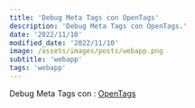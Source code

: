 ```yaml
---
title: 'Debug Meta Tags con OpenTags'
description: 'Debug Meta Tags con OpenTags.'
date: '2022/11/10'
modified_date: '2022/11/10'
image: /assets/images/posts/webapp.png
subtitle: 'webapp'
tags: 'webapp'
---
```


Debug Meta Tags con : [OpenTags](https://opentags.io/)
